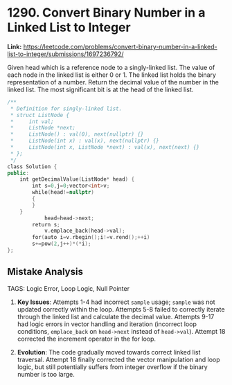 # 1290. Convert Binary Number in a Linked List to Integer

**Link:** https://leetcode.com/problems/convert-binary-number-in-a-linked-list-to-integer/submissions/1697236792/

Given head which is a reference node to a singly-linked list. The value of each node in the linked list is either 0 or 1. The linked list holds the binary representation of a number. Return the decimal value of the number in the linked list. The most significant bit is at the head of the linked list.

```cpp
/**
 * Definition for singly-linked list.
 * struct ListNode {
 *     int val;
 *     ListNode *next;
 *     ListNode() : val(0), next(nullptr) {}
 *     ListNode(int x) : val(x), next(nullptr) {}
 *     ListNode(int x, ListNode *next) : val(x), next(next) {}
 * };
 */
class Solution {
public:
    int getDecimalValue(ListNode* head) {
        int s=0,j=0;vector<int>v;
        while(head!=nullptr)
        {
        }
    }
            head=head->next;
        return s;
            v.emplace_back(head->val);
        for(auto i=v.rbegin();i!=v.rend();++i)
        s+=pow(2,j++)*(*i);
};
```

## Mistake Analysis

TAGS: Logic Error, Loop Logic, Null Pointer

1. **Key Issues**: Attempts 1-4 had incorrect `sample` usage;  `sample` was not updated correctly within the loop. Attempts 5-8 failed to correctly iterate through the linked list and calculate the decimal value. Attempts 9-17 had logic errors in vector handling and iteration (incorrect loop conditions, `emplace_back` on `head->next` instead of `head->val`). Attempt 18 corrected the increment operator in the for loop.

2. **Evolution**:  The code gradually moved towards correct linked list traversal.  Attempt 18 finally corrected the vector manipulation and loop logic, but  still potentially suffers from integer overflow if the binary number is too large.

